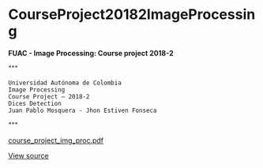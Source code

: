 # CourseProject20182ImageProcessing
**FUAC - Image Processing: Course project 2018-2**

"""

	Universidad Autónoma de Colombia
	Image Processing
	Course Project – 2018-2
	Dices Detection
	Juan Pablo Mosquera - Jhon Estiven Fonseca

"""

[course_project_img_proc.pdf](https://github.com/JP4BL0/CourseProject20182ImageProcessing/blob/master/course_project_img_proc.pdf)

[View source](https://github.com/JP4BL0/CourseProject20182ImageProcessing/tree/master/src)
